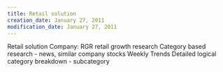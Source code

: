 ```yaml
---
title: Retail solution
creation_date: January 27, 2011
modification_date: January 27, 2011
---
```



Retail solution 
Company: RGR retail growth research
Category based research - news, similar company stocks
Weekly Trends
Detailed logical category breakdown - subcategory

